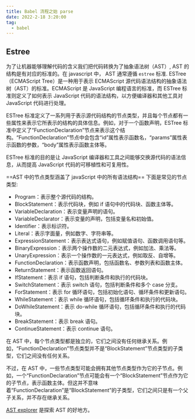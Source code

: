 ```yaml
---
title: Babel 流程之始 parse
date: 2022-2-18 3:20:00
tag: 
  - babel
---
```



## Estree

为了让机器能够理解代码的含义我们把代码转换为了抽象语法树（AST）, AST 的结构是有对应的标准的。在 javascript 中， AST 通常遵循 `estree` 标准.
ESTree（ECMAScript Tree）是一种用于表示 ECMAScript 源代码语法结构的抽象语法树（AST）的标准。ECMAScript 是 JavaScript 编程语言的标准，而 ESTree 标准则定义了如何表示 JavaScript 代码的语法结构，以方便编译器和其他工具对 JavaScript 代码进行处理。

ESTree 标准定义了一系列用于表示源代码结构的节点类型，并且每个节点都有一些属性来表示它所表示的结构的具体信息。例如，对于一个函数声明，ESTree 标准中定义了“FunctionDeclaration”节点来表示这个结构。“FunctionDeclaration”节点中会包含“id”属性表示函数名，“params”属性表示函数的参数，“body”属性表示函数主体等。

ESTree 标准的目的是让 JavaScript 编译器和工具之间能够交换源代码的语法信息，从而提高 JavaScript 代码的可移植性和可复用性。

==AST 中的节点类型涵盖了 javaScript 中的所有语法结构==
下面是常见的节点类型:

-   Program：表示整个源代码的结构。
-   BlockStatement：表示代码块，例如 if 语句中的代码块、函数主体等。
-   VariableDeclaration：表示变量声明的语句。
-   VariableDeclarator：表示变量的声明，包括变量名和初始值。
-   Identifier：表示标识符。
-   Literal：表示字面量，例如数字、字符串等。
-   ExpressionStatement：表示表达式语句，例如赋值语句、函数调用语句等。
-   BinaryExpression：表示两个操作数的二元表达式，例如加法、乘法等。
-   UnaryExpression：表示一个操作数的一元表达式，例如取反、自增等。
-   FunctionDeclaration：表示函数声明，包括函数名、参数列表和函数主体。
-   ReturnStatement：表示函数返回语句。
-   IfStatement：表示 if 语句，包括判断条件和执行的代码块。
-   SwitchStatement：表示 switch 语句，包括判断条件和多个 case 分支。
-   ForStatement：表示 for 循环语句，包括初始化语句、循环条件和更新语句。
-   WhileStatement：表示 while 循环语句，包括循环条件和执行的代码块。
-   DoWhileStatement：表示 do-while 循环语句，包括循环条件和执行的代码块。
-   BreakStatement：表示 break 语句。
-   ContinueStatement：表示 continue 语句。

在 AST 中，每个节点类型都是独立的，它们之间没有任何继承关系。例如，“FunctionDeclaration”节点类型并不是“BlockStatement”节点类型的子类型，它们之间没有任何关系。

不过，在 AST 中，一些节点类型可能会拥有其他节点类型作为它的子节点。例如，一个“FunctionDeclaration”节点可能会有一个“BlockStatement”节点作为它的子节点，表示函数主体。但这并不意味着“FunctionDeclaration”是“BlockStatement”的子类型，它们之间只是有一个父子关系，并不存在继承关系。

[AST explorer](https://astexplorer.net/) 是探索 AST 的好地方。
